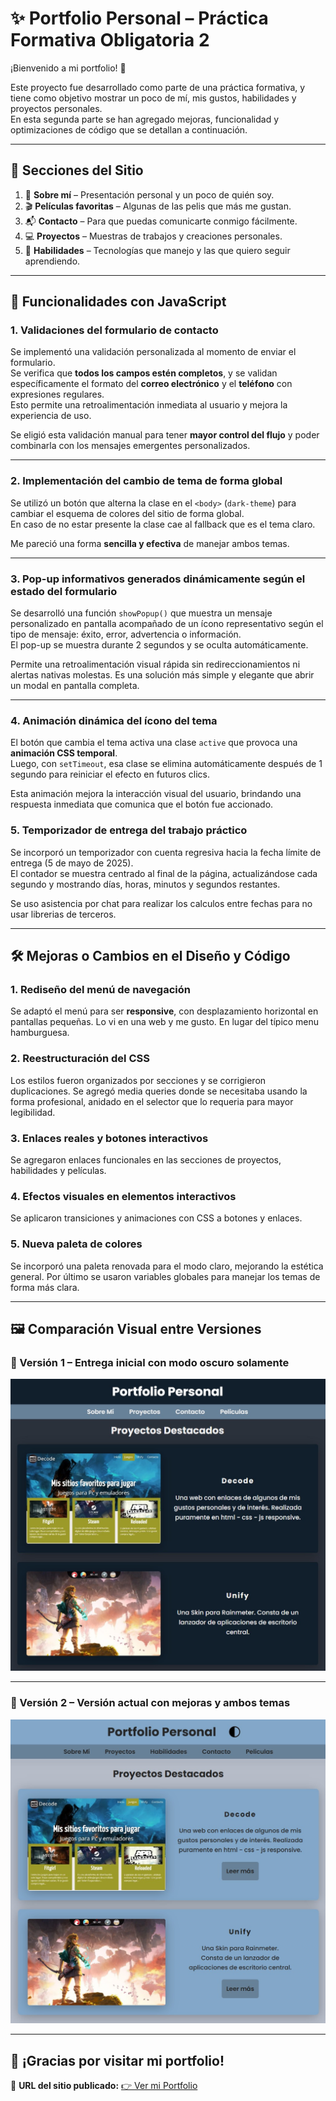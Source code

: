 # ✨ Portfolio Personal – Práctica Formativa Obligatoria 2

¡Bienvenido a mi portfolio! 🎨

Este proyecto fue desarrollado como parte de una práctica formativa, y tiene como objetivo mostrar un poco de mí, mis gustos, habilidades y proyectos personales.  
En esta segunda parte se han agregado mejoras, funcionalidad y optimizaciones de código que se detallan a continuación.

---

## 🧩 Secciones del Sitio

1. 👤 **Sobre mí** – Presentación personal y un poco de quién soy.
2. 🎬 **Películas favoritas** – Algunas de las pelis que más me gustan.
3. 📬 **Contacto** – Para que puedas comunicarte conmigo fácilmente.
4. 💻 **Proyectos** – Muestras de trabajos y creaciones personales.
5. 🧠 **Habilidades** – Tecnologías que manejo y las que quiero seguir aprendiendo.

---

## 🧠 Funcionalidades con JavaScript

### 1. Validaciones del formulario de contacto

Se implementó una validación personalizada al momento de enviar el formulario.  
Se verifica que **todos los campos estén completos**, y se validan específicamente el formato del **correo electrónico** y el **teléfono** con expresiones regulares.  
Esto permite una retroalimentación inmediata al usuario y mejora la experiencia de uso.

Se eligió esta validación manual para tener **mayor control del flujo** y poder combinarla con los mensajes emergentes personalizados.

---

### 2. Implementación del cambio de tema de forma global

Se utilizó un botón que alterna la clase en el `<body>` (`dark-theme`) para cambiar el esquema de colores del sitio de forma global.  
En caso de no estar presente la clase cae al fallback que es el tema claro.

Me pareció una forma **sencilla y efectiva** de manejar ambos temas.

---

### 3. Pop-up informativos generados dinámicamente según el estado del formulario

Se desarrolló una función `showPopup()` que muestra un mensaje personalizado en pantalla acompañado de un ícono representativo según el tipo de mensaje: éxito, error, advertencia o información.  
El pop-up se muestra durante 2 segundos y se oculta automáticamente.

Permite una retroalimentación visual rápida sin redireccionamientos ni alertas nativas molestas. Es una solución más simple y elegante que abrir un modal en pantalla completa.

---

### 4. Animación dinámica del ícono del tema

El botón que cambia el tema activa una clase `active` que provoca una **animación CSS temporal**.  
Luego, con `setTimeout`, esa clase se elimina automáticamente después de 1 segundo para reiniciar el efecto en futuros clics.

Esta animación mejora la interacción visual del usuario, brindando una respuesta inmediata que comunica que el botón fue accionado.

### 5. Temporizador de entrega del trabajo práctico

Se incorporó un temporizador con cuenta regresiva hacia la fecha límite de entrega (5 de mayo de 2025).  
El contador se muestra centrado al final de la página, actualizándose cada segundo y mostrando días, horas, minutos y segundos restantes.

Se uso asistencia por chat para realizar los calculos entre fechas para no usar librerias de terceros.

---

## 🛠️ Mejoras o Cambios en el Diseño y Código

### 1. Rediseño del menú de navegación

Se adaptó el menú para ser **responsive**, con desplazamiento horizontal en pantallas pequeñas. Lo vi en una web y me gusto. En lugar del típico menu hamburguesa.

### 2. Reestructuración del CSS

Los estilos fueron organizados por secciones y se corrigieron duplicaciones. Se agregó media queries donde se necesitaba usando la forma profesional, anidado en el selector que lo requeria para mayor legibilidad.

### 3. Enlaces reales y botones interactivos

Se agregaron enlaces funcionales en las secciones de proyectos, habilidades y películas.

### 4. Efectos visuales en elementos interactivos

Se aplicaron transiciones y animaciones con CSS a botones y enlaces.

### 5. Nueva paleta de colores

Se incorporó una paleta renovada para el modo claro, mejorando la estética general.
Por último se usaron variables globales para manejar los temas de forma más clara.

---

## 🖼️ Comparación Visual entre Versiones

### 🔹 Versión 1 – Entrega inicial con modo oscuro solamente

![Captura Versión 1](./img/version-1.jpg)

---

### 🔹 Versión 2 – Versión actual con mejoras y ambos temas

![Captura Versión 2](./img/version-2.jpg)

---

## 🙌 ¡Gracias por visitar mi portfolio!

🔗 **URL del sitio publicado:** [👉 Ver mi Portfolio](https://mgalim.github.io/front-PFO2/)
